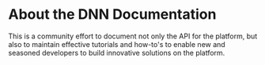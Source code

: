 # About the DNN Documentation
This is a community effort to document not only the API for the platform, but also to maintain effective tutorials and how-to's to enable new and seasoned developers to build innovative solutions on the platform.
